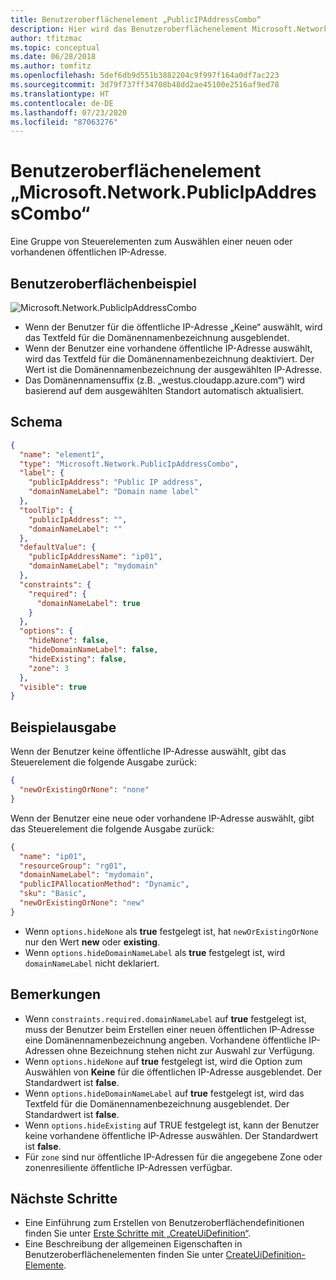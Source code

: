 ```yaml
---
title: Benutzeroberflächenelement „PublicIPAddressCombo“
description: Hier wird das Benutzeroberflächenelement Microsoft.Network.PublicIpAddressCombo für das Azure-Portal beschrieben.
author: tfitzmac
ms.topic: conceptual
ms.date: 06/28/2018
ms.author: tomfitz
ms.openlocfilehash: 5def6db9d551b3882204c9f997f164a0df7ac223
ms.sourcegitcommit: 3d79f737ff34708b48dd2ae45100e2516af9ed78
ms.translationtype: HT
ms.contentlocale: de-DE
ms.lasthandoff: 07/23/2020
ms.locfileid: "87063276"
---
```

# <a name="microsoftnetworkpublicipaddresscombo-ui-element"></a>Benutzeroberflächenelement „Microsoft.Network.PublicIpAddressCombo“

Eine Gruppe von Steuerelementen zum Auswählen einer neuen oder vorhandenen öffentlichen IP-Adresse.

## <a name="ui-sample"></a>Benutzeroberflächenbeispiel

![Microsoft.Network.PublicIpAddressCombo](./media/managed-application-elements/microsoft-network-publicipaddresscombo.png)

- Wenn der Benutzer für die öffentliche IP-Adresse „Keine“ auswählt, wird das Textfeld für die Domänennamenbezeichnung ausgeblendet.
- Wenn der Benutzer eine vorhandene öffentliche IP-Adresse auswählt, wird das Textfeld für die Domänennamenbezeichnung deaktiviert. Der Wert ist die Domänennamenbezeichnung der ausgewählten IP-Adresse.
- Das Domänennamensuffix (z.B. „westus.cloudapp.azure.com“) wird basierend auf dem ausgewählten Standort automatisch aktualisiert.

## <a name="schema"></a>Schema

```json
{
  "name": "element1",
  "type": "Microsoft.Network.PublicIpAddressCombo",
  "label": {
    "publicIpAddress": "Public IP address",
    "domainNameLabel": "Domain name label"
  },
  "toolTip": {
    "publicIpAddress": "",
    "domainNameLabel": ""
  },
  "defaultValue": {
    "publicIpAddressName": "ip01",
    "domainNameLabel": "mydomain"
  },
  "constraints": {
    "required": {
      "domainNameLabel": true
    }
  },
  "options": {
    "hideNone": false,
    "hideDomainNameLabel": false,
    "hideExisting": false,
    "zone": 3
  },
  "visible": true
}
```

## <a name="sample-output"></a>Beispielausgabe

Wenn der Benutzer keine öffentliche IP-Adresse auswählt, gibt das Steuerelement die folgende Ausgabe zurück:

```json
{
  "newOrExistingOrNone": "none"
}
```

Wenn der Benutzer eine neue oder vorhandene IP-Adresse auswählt, gibt das Steuerelement die folgende Ausgabe zurück:

```json
{
  "name": "ip01",
  "resourceGroup": "rg01",
  "domainNameLabel": "mydomain",
  "publicIPAllocationMethod": "Dynamic",
  "sku": "Basic",
  "newOrExistingOrNone": "new"
}
```

- Wenn `options.hideNone` als **true** festgelegt ist, hat `newOrExistingOrNone` nur den Wert **new** oder **existing**.
- Wenn `options.hideDomainNameLabel` als **true** festgelegt ist, wird `domainNameLabel` nicht deklariert.

## <a name="remarks"></a>Bemerkungen

- Wenn `constraints.required.domainNameLabel` auf **true** festgelegt ist, muss der Benutzer beim Erstellen einer neuen öffentlichen IP-Adresse eine Domänennamenbezeichnung angeben. Vorhandene öffentliche IP-Adressen ohne Bezeichnung stehen nicht zur Auswahl zur Verfügung.
- Wenn `options.hideNone` auf **true** festgelegt ist, wird die Option zum Auswählen von **Keine** für die öffentlichen IP-Adresse ausgeblendet. Der Standardwert ist **false**.
- Wenn `options.hideDomainNameLabel` auf **true** festgelegt ist, wird das Textfeld für die Domänennamenbezeichnung ausgeblendet. Der Standardwert ist **false**.
- Wenn `options.hideExisting` auf TRUE festgelegt ist, kann der Benutzer keine vorhandene öffentliche IP-Adresse auswählen. Der Standardwert ist **false**.
- Für `zone` sind nur öffentliche IP-Adressen für die angegebene Zone oder zonenresiliente öffentliche IP-Adressen verfügbar.

## <a name="next-steps"></a>Nächste Schritte

* Eine Einführung zum Erstellen von Benutzeroberflächendefinitionen finden Sie unter [Erste Schritte mit „CreateUiDefinition“](create-uidefinition-overview.md).
* Eine Beschreibung der allgemeinen Eigenschaften in Benutzeroberflächenelementen finden Sie unter [CreateUiDefinition-Elemente](create-uidefinition-elements.md).
